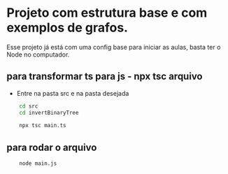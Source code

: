 # Projeto com estrutura base e com exemplos de grafos.
Esse projeto já está com uma config base para iniciar as aulas, basta ter o Node no computador.

## para transformar ts para js - npx tsc arquivo

- Entre na pasta src e na pasta desejada
```bash
    cd src
    cd invertBinaryTree
    
    npx tsc main.ts
```

## para rodar o arquivo
```bash
    node main.js
```
